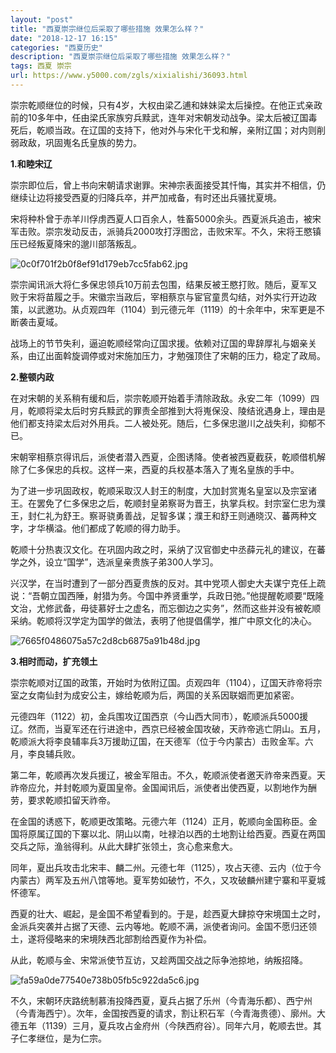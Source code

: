 ```yaml
---
layout: "post"
title: "西夏崇宗继位后采取了哪些措施 效果怎么样？"
date: "2018-12-17 16:15"
categories: "西夏历史"
description: "西夏崇宗继位后采取了哪些措施 效果怎么样？"
tags: 西夏 崇宗
url: https://www.y5000.com/zgls/xixialishi/36093.html
---
```






崇宗乾顺继位的时候，只有4岁，大权由梁乙逋和妹妹梁太后操控。在他正式亲政前的10多年中，任由梁氏家族穷兵黩武，连年对宋朝发动战争。梁太后被辽国毒死后，乾顺当政。在辽国的支持下，他对外与宋化干戈和解，亲附辽国；对内则削弱政敌，巩固嵬名氏皇族的势力。

 **1.和睦宋辽**

崇宗即位后，曾上书向宋朝请求谢罪。宋神宗表面接受其忏悔，其实并不相信，仍继续让边将接受西夏的归降兵卒，并严加戒备，有时还出兵骚扰夏境。

宋将种朴曾于赤羊川俘虏西夏人口百余人，牲畜5000余头。西夏派兵追击，被宋军击败。崇宗发动反击，派骑兵2000攻打浮图岔，击败宋军。不久，宋将王愍镇压已经叛夏降宋的邈川部落叛乱。

![0c0f701f2b0f8ef91d179eb7cc5fab62.jpg](https://img.y5000.com/uploads/allimg/181029/0c0f701f2b0f8ef91d179eb7cc5fab62.jpg)

崇宗闻讯派大将仁多保忠领兵10万前去包围，结果反被王愍打败。随后，夏军又败于宋将苗履之手。宋徽宗当政后，宰相蔡京与宦官童贯勾结，对外实行开边政策，以武邀功。从贞观四年（1104）到元德元年（1119）的十余年中，宋军更是不断袭击夏域。

战场上的节节失利，逼迫乾顺经常向辽国求援。依赖对辽国的卑辞厚礼与姻亲关系，由辽出面斡旋调停或对宋施加压力，才勉强顶住了宋朝的压力，稳定了政局。

 **2.整顿内政**

在对宋朝的关系稍有缓和后，崇宗乾顺开始着手清除政敌。永安二年（1099）四月，乾顺将梁太后时穷兵黩武的罪责全部推到大将嵬保没、陵结讹遇身上，理由是他们都支持梁太后对外用兵。二人被处死。随后，仁多保忠邈川之战失利，抑郁不已。

宋朝宰相蔡京得讯后，派使者潜入西夏，企图诱降。使者被西夏截获，乾顺借机解除了仁多保忠的兵权。这样一来，西夏的兵权基本落入了嵬名皇族的手中。

为了进一步巩固政权，乾顺采取汉人封王的制度，大加封赏嵬名皇室以及宗室诸王。在罢免了仁多保忠之后，乾顺封皇弟察哥为晋王，执掌兵权。封宗室仁忠为濮王，封仁礼为舒王。察哥骁勇善战，足智多谋；濮王和舒王则通晓汉、蕃两种文字，才华横溢。他们都成了乾顺的得力助手。

乾顺十分热衷汉文化。在巩固内政之时，采纳了汉官御史中丞薛元礼的建议，在蕃学之外，设立“国学”，选派皇亲贵族子弟300人学习。

兴汉学，在当时遭到了一部分西夏贵族的反对。其中党项人御史大夫谋宁克任上疏说：“吾朝立国西陲，射猎为务。今国中养贤重学，兵政日弛。”他提醒乾顺要“既隆文治，尤修武备，毋徒慕好士之虚名，而忘御边之实务”，然而这些并没有被乾顺采纳。乾顺将汉学定为国学的做法，表明了他提倡儒学，推广中原文化的决心。

![7665f0486075a57c2d8cb6875a91b48d.jpg](https://img.y5000.com/uploads/allimg/181029/7665f0486075a57c2d8cb6875a91b48d.jpg)

 **3.相时而动，扩充领土**

崇宗乾顺对辽国的政策，开始时为依附辽国。贞观四年（1104），辽国天祚帝将宗室之女南仙封为成安公主，嫁给乾顺为后，两国的关系因联姻而更加紧密。

元德四年（1122）初，金兵围攻辽国西京（今山西大同市），乾顺派兵5000援辽。然而，当夏军还在行进途中，西京已经被金国攻破，天祚帝逃亡阴山。五月，乾顺派大将李良辅率兵3万援助辽国，在天德军（位于今内蒙古）击败金军。六月，李良辅兵败。

第二年，乾顺再次发兵援辽，被金军阻击。不久，乾顺派使者邀天祚帝来西夏。天祚帝应允，并封乾顺为夏国皇帝。金国闻讯后，派使者出使西夏，以割地作为酬劳，要求乾顺扣留天祚帝。

在金国的诱惑下，乾顺更改策略。元德六年（1124）正月，乾顺向金国称臣。金国将原属辽国的下寨以北、阴山以南，吐禄泊以西的土地割让给西夏。西夏在两国交兵之际，渔翁得利。从此大肆扩张领土，贪心愈来愈大。

同年，夏出兵攻击北宋丰、麟二州。元德七年（1125），攻占天德、云内（位于今内蒙古）两军及五州八馆等地。夏军势如破竹，不久，又攻破麟州建宁寨和平夏城怀德军。

西夏的壮大、崛起，是金国不希望看到的。于是，趁西夏大肆掠夺宋境国土之时，金派兵突袭并占据了天德、云内等地。乾顺不满，派使者询问。金国不愿归还领土，遂将侵略来的宋境陕西北部割给西夏作为补偿。

从此，乾顺与金、宋常派使节互访，又趁两国交战之际争池掠地，纳叛招降。

![fa59a0de77540e738b05fb5c922da5c6.jpg](https://img.y5000.com/uploads/allimg/181029/fa59a0de77540e738b05fb5c922da5c6.jpg)

不久，宋朝环庆路统制慕洧投降西夏，夏兵占据了乐州（今青海乐都）、西宁州（今青海西宁）。次年，金国按西夏的请求，割让积石军（今青海贵德）、廓州。大德五年（1139）三月，夏兵攻占金府州（今陕西府谷）。同年六月，乾顺去世。其子仁孝继位，是为仁宗。
